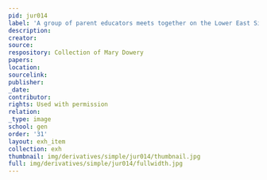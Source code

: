 ```yaml
---
pid: jur014
label: 'A group of parent educators meets together on the Lower East Side. '
description:
creator:
source:
respository: Collection of Mary Dowery
papers:
location:
sourcelink:
publisher:
_date:
contributor:
rights: Used with permission
relation:
_type: image
school: gen
order: '31'
layout: exh_item
collection: exh
thumbnail: img/derivatives/simple/jur014/thumbnail.jpg
full: img/derivatives/simple/jur014/fullwidth.jpg
---
```

